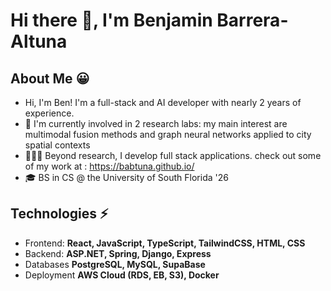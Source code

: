 # Hi there 👋, I'm Benjamin Barrera-Altuna

## About Me 😀

- Hi, I'm Ben! I'm a full-stack and AI developer with nearly 2 years of experience.
- 🥼 I'm currently involved in 2 research labs: my main interest are multimodal fusion methods and graph neural networks applied to city spatial contexts
- 🧑🏻‍💻 Beyond research, I develop full stack applications. check out some of my work at : https://babtuna.github.io/
- 🎓 BS in CS @ the University of South Florida '26

## Technologies ⚡
- Frontend: **React, JavaScript, TypeScript, TailwindCSS, HTML, CSS**
- Backend:  **ASP.NET, Spring, Django, Express** 
- Databases **PostgreSQL, MySQL, SupaBase**
- Deployment **AWS Cloud (RDS, EB, S3), Docker**
